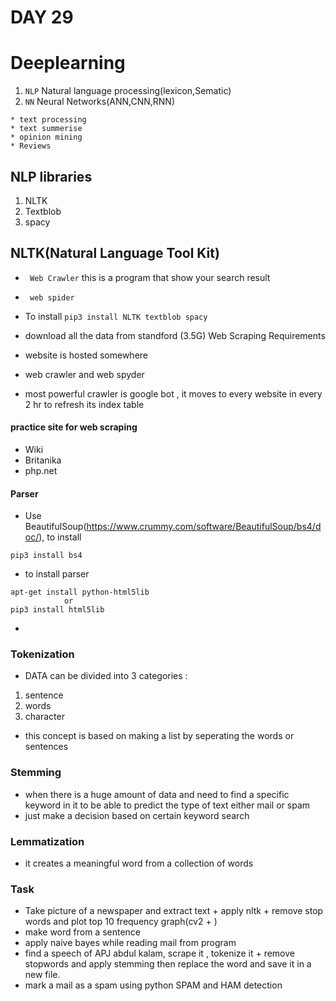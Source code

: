 # DAY 29 
# Deeplearning
1. ``NLP`` Natural language processing(lexicon,Sematic)
2. ``NN`` Neural Networks(ANN,CNN,RNN)
```
* text processing
* text summerise
* opinion mining
* Reviews
```
## NLP libraries
1. NLTK
2. Textblob
3. spacy


## NLTK(Natural Language Tool Kit)

* `` Web Crawler`` this is a program that show  your search result
* `` web spider``


* To install
``pip3 install NLTK textblob spacy``
* download all the data from standford (3.5G)
Web Scraping
Requirements
* website is hosted somewhere
* web crawler and web spyder
* most powerful crawler is google bot , it moves to every website in every 2 hr to refresh its index table
#### practice site for web scraping
* Wiki
* Britanika
* php.net
#### Parser
* Use BeautifulSoup(https://www.crummy.com/software/BeautifulSoup/bs4/doc/), to install
```
pip3 install bs4
```
* to install parser
```
apt-get install python-html5lib
            or
pip3 install html5lib
```
*
### Tokenization
* DATA can be divided into 3 categories :
1. sentence
2. words
3. character
* this concept is based on making a list by seperating the words or sentences
### Stemming
* when there is a huge amount of data and need to find a specific keyword in it to be able to predict the type of text either mail or spam
* just make a decision based on certain keyword search
### Lemmatization
* it creates a meaningful word from a collection of words
### Task
* Take picture of a newspaper and extract text + apply nltk + remove stop words and plot top 10 frequency graph(cv2 + )
* make word from a sentence
*  apply naive bayes while reading mail from program
* find a speech of APJ abdul kalam, scrape it , tokenize it + remove stopwords and apply stemming then replace the word and save it in a new file.
* mark a mail as a spam using python
SPAM and HAM detection